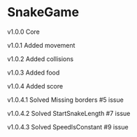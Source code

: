 # SnakeGame
v1.0.0
Core

v1.0.1
Added movement

v1.0.2
Added collisions

v1.0.3
Added food

v1.0.4
Added score

v1.0.4.1
Solved Missing borders #5 issue

v1.0.4.2
Solved StartSnakeLength #7 issue

v1.0.4.3
Solved SpeedIsConstant #9 issue